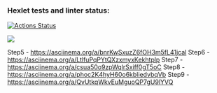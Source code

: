 ### Hexlet tests and linter status:
[![Actions Status](https://github.com/Dmitry913/java-project-61/actions/workflows/hexlet-check.yml/badge.svg)](https://github.com/Dmitry913/java-project-61/actions)

<a href="https://codeclimate.com/github/Dmitry913/java-project-61/maintainability"><img src="https://api.codeclimate.com/v1/badges/ffa91682be9d2e88b84c/maintainability" /></a>

Step5 - https://asciinema.org/a/bnrKwSxuzZ6fOH3m5fL41jcal
Step6 - https://asciinema.org/a/LtlfuPqPYtQXzxmyxKekhtplp
Step7 - https://asciinema.org/a/csua50o9zpWqlrSxiff0gT5oC
Step8 - https://asciinema.org/a/phoc2K4hyH60o6kbliedvbqVb
Step9 - https://asciinema.org/a/QvUtkqWkvEuMguoQP7gU9lYVQ